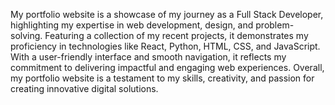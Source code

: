 My portfolio website is a showcase of my journey as a Full Stack Developer, highlighting my expertise in web development, design, and problem-solving. Featuring a collection of my recent projects, it demonstrates my proficiency in technologies like React, Python, HTML, CSS, and JavaScript. With a user-friendly interface and smooth navigation, it reflects my commitment to delivering impactful and engaging web experiences. Overall, my portfolio website is a testament to my skills, creativity, and passion for creating innovative digital solutions.
